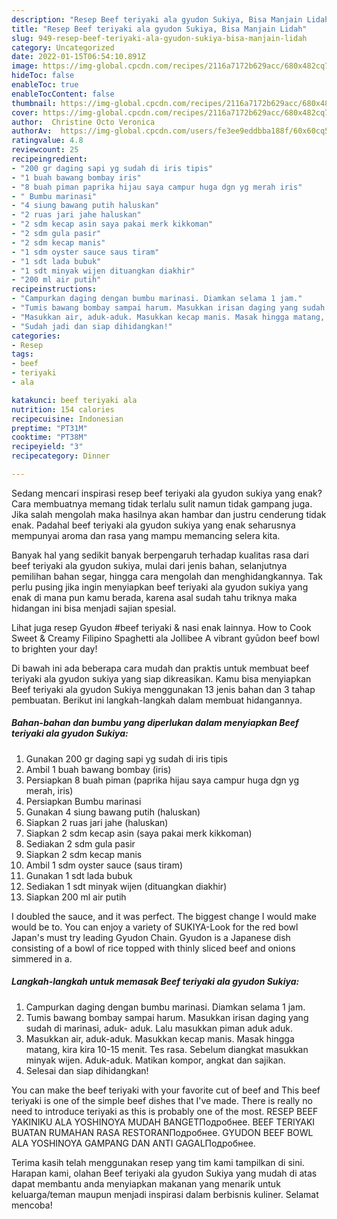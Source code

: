 ```yaml
---
description: "Resep Beef teriyaki ala gyudon Sukiya, Bisa Manjain Lidah"
title: "Resep Beef teriyaki ala gyudon Sukiya, Bisa Manjain Lidah"
slug: 949-resep-beef-teriyaki-ala-gyudon-sukiya-bisa-manjain-lidah
category: Uncategorized
date: 2022-01-15T06:54:10.891Z
image: https://img-global.cpcdn.com/recipes/2116a7172b629acc/680x482cq70/beef-teriyaki-ala-gyudon-sukiya-foto-resep-utama.jpg
hideToc: false
enableToc: true
enableTocContent: false
thumbnail: https://img-global.cpcdn.com/recipes/2116a7172b629acc/680x482cq70/beef-teriyaki-ala-gyudon-sukiya-foto-resep-utama.jpg
cover: https://img-global.cpcdn.com/recipes/2116a7172b629acc/680x482cq70/beef-teriyaki-ala-gyudon-sukiya-foto-resep-utama.jpg
author:  Christine Octo Veronica
authorAv:  https://img-global.cpcdn.com/users/fe3ee9eddbba188f/60x60cq50/avatar.jpg
ratingvalue: 4.8
reviewcount: 25
recipeingredient:
- "200 gr daging sapi yg sudah di iris tipis"
- "1 buah bawang bombay iris"
- "8 buah piman paprika hijau saya campur huga dgn yg merah iris"
- " Bumbu marinasi"
- "4 siung bawang putih haluskan"
- "2 ruas jari jahe haluskan"
- "2 sdm kecap asin saya pakai merk kikkoman"
- "2 sdm gula pasir"
- "2 sdm kecap manis"
- "1 sdm oyster sauce saus tiram"
- "1 sdt lada bubuk"
- "1 sdt minyak wijen dituangkan diakhir"
- "200 ml air putih"
recipeinstructions:
- "Campurkan daging dengan bumbu marinasi. Diamkan selama 1 jam."
- "Tumis bawang bombay sampai harum. Masukkan irisan daging yang sudah di marinasi, aduk- aduk. Lalu masukkan piman aduk aduk."
- "Masukkan air, aduk-aduk. Masukkan kecap manis. Masak hingga matang, kira kira 10-15 menit. Tes rasa. Sebelum diangkat masukkan minyak wijen. Aduk-aduk. Matikan kompor, angkat dan sajikan."
- "Sudah jadi dan siap dihidangkan!"
categories:
- Resep
tags:
- beef
- teriyaki
- ala

katakunci: beef teriyaki ala 
nutrition: 154 calories
recipecuisine: Indonesian
preptime: "PT31M"
cooktime: "PT38M"
recipeyield: "3"
recipecategory: Dinner

---
```



Sedang mencari inspirasi resep beef teriyaki ala gyudon sukiya yang enak? Cara membuatnya memang tidak terlalu sulit namun tidak gampang juga. Jika salah mengolah maka hasilnya akan hambar dan justru cenderung tidak enak. Padahal beef teriyaki ala gyudon sukiya yang enak seharusnya mempunyai aroma dan rasa yang mampu memancing selera kita.


Banyak hal yang sedikit banyak berpengaruh terhadap kualitas rasa dari beef teriyaki ala gyudon sukiya, mulai dari jenis bahan, selanjutnya pemilihan bahan segar, hingga cara mengolah dan menghidangkannya. Tak perlu pusing jika ingin menyiapkan beef teriyaki ala gyudon sukiya yang enak di mana pun kamu berada, karena asal sudah tahu triknya maka hidangan ini bisa menjadi sajian spesial.

Lihat juga resep Gyudon #beef teriyaki &amp; nasi enak lainnya. How to Cook Sweet &amp; Creamy Filipino Spaghetti ala Jollibee A vibrant gyūdon beef bowl to brighten your day!


Di bawah ini ada beberapa cara mudah dan praktis untuk membuat beef teriyaki ala gyudon sukiya yang siap dikreasikan. Kamu bisa menyiapkan Beef teriyaki ala gyudon Sukiya menggunakan 13 jenis bahan dan 3 tahap pembuatan. Berikut ini langkah-langkah dalam membuat hidangannya.

<!--inarticleads1-->

##### Bahan-bahan dan bumbu yang diperlukan dalam menyiapkan Beef teriyaki ala gyudon Sukiya:

1. Gunakan 200 gr daging sapi yg sudah di iris tipis
1. Ambil 1 buah bawang bombay (iris)
1. Persiapkan 8 buah piman (paprika hijau saya campur huga dgn yg merah, iris)
1. Persiapkan  Bumbu marinasi
1. Gunakan 4 siung bawang putih (haluskan)
1. Siapkan 2 ruas jari jahe (haluskan)
1. Siapkan 2 sdm kecap asin (saya pakai merk kikkoman)
1. Sediakan 2 sdm gula pasir
1. Siapkan 2 sdm kecap manis
1. Ambil 1 sdm oyster sauce (saus tiram)
1. Gunakan 1 sdt lada bubuk
1. Sediakan 1 sdt minyak wijen (dituangkan diakhir)
1. Siapkan 200 ml air putih


I doubled the sauce, and it was perfect. The biggest change I would make would be to. You can enjoy a variety of SUKIYA-Look for the red bowl Japan&#39;s must try leading Gyudon Chain. Gyudon is a Japanese dish consisting of a bowl of rice topped with thinly sliced beef and onions simmered in a. 

<!--inarticleads2-->

##### Langkah-langkah untuk memasak Beef teriyaki ala gyudon Sukiya:

1. Campurkan daging dengan bumbu marinasi. Diamkan selama 1 jam.
1. Tumis bawang bombay sampai harum. Masukkan irisan daging yang sudah di marinasi, aduk- aduk. Lalu masukkan piman aduk aduk.
1. Masukkan air, aduk-aduk. Masukkan kecap manis. Masak hingga matang, kira kira 10-15 menit. Tes rasa. Sebelum diangkat masukkan minyak wijen. Aduk-aduk. Matikan kompor, angkat dan sajikan.
1. Selesai dan siap dihidangkan!

You can make the beef teriyaki with your favorite cut of beef and This beef teriyaki is one of the simple beef dishes that I&#39;ve made. There is really no need to introduce teriyaki as this is probably one of the most. RESEP BEEF YAKINIKU ALA YOSHINOYA MUDAH BANGETПодробнее. BEEF TERIYAKI BUATAN RUMAHAN RASA RESTORANПодробнее. GYUDON BEEF BOWL ALA YOSHINOYA GAMPANG DAN ANTI GAGALПодробнее. 

Terima kasih telah menggunakan resep yang tim kami tampilkan di sini. Harapan kami, olahan Beef teriyaki ala gyudon Sukiya yang mudah di atas dapat membantu anda menyiapkan makanan yang menarik untuk keluarga/teman maupun menjadi inspirasi dalam berbisnis kuliner. Selamat mencoba!
